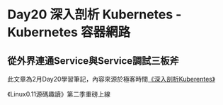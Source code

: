 # Day20 深入剖析 Kubernetes - Kubernetes 容器網路

## 從外界連通Service與Service調試三板斧




此文章為2月Day20學習筆記，內容來源於極客時間[《深入剖析Kuberentes》](https://time.geekbang.org/column/article/68964)

《Linux0.11源碼趣讀》第二季重磅上線